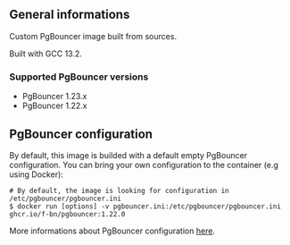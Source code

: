 ## General informations

Custom PgBouncer image built from sources.

Built with GCC 13.2.

### Supported PgBouncer versions

- PgBouncer 1.23.x
- PgBouncer 1.22.x

## PgBouncer configuration

By default, this image is builded with a default empty PgBouncer configuration. You can bring your own configuration to the container (e.g using Docker):

```shell
# By default, the image is looking for configuration in /etc/pgbouncer/pgbouncer.ini
$ docker run [options] -v pgbouncer.ini:/etc/pgbouncer/pgbouncer.ini ghcr.io/f-bn/pgbouncer:1.22.0
```

More informations about PgBouncer configuration [here](https://www.pgbouncer.org/config.html).